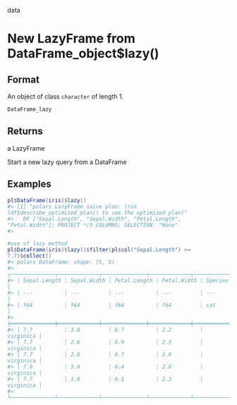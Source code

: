 data

# New LazyFrame from DataFrame_object$lazy()

## Format

An object of class `character` of length 1.

```r
DataFrame_lazy
```

## Returns

a LazyFrame

Start a new lazy query from a DataFrame

## Examples

<pre class='r-example'><code><span class='r-in'><span><span class='va'>pl</span><span class='op'>$</span><span class='fu'>DataFrame</span><span class='op'>(</span><span class='va'>iris</span><span class='op'>)</span><span class='op'>$</span><span class='fu'>lazy</span><span class='op'>(</span><span class='op'>)</span></span></span>
<span class='r-out co'><span class='r-pr'>#&gt;</span> [1] "polars LazyFrame naive plan: (run ldf$describe_optimized_plan() to see the optimized plan)"</span>
<span class='r-out co'><span class='r-pr'>#&gt;</span>   DF ["Sepal.Length", "Sepal.Width", "Petal.Length", "Petal.Width"]; PROJECT */5 COLUMNS; SELECTION: "None"</span>
<span class='r-out co'><span class='r-pr'>#&gt;</span> </span>
<span class='r-in'><span></span></span>
<span class='r-in'><span><span class='co'>#use of lazy method</span></span></span>
<span class='r-in'><span><span class='va'>pl</span><span class='op'>$</span><span class='fu'>DataFrame</span><span class='op'>(</span><span class='va'>iris</span><span class='op'>)</span><span class='op'>$</span><span class='fu'>lazy</span><span class='op'>(</span><span class='op'>)</span><span class='op'>$</span><span class='fu'>filter</span><span class='op'>(</span><span class='va'>pl</span><span class='op'>$</span><span class='fu'>col</span><span class='op'>(</span><span class='st'>"Sepal.Length"</span><span class='op'>)</span> <span class='op'>&gt;=</span> <span class='fl'>7.7</span><span class='op'>)</span><span class='op'>$</span><span class='fu'>collect</span><span class='op'>(</span><span class='op'>)</span></span></span>
<span class='r-out co'><span class='r-pr'>#&gt;</span> polars DataFrame: shape: (5, 5)</span>
<span class='r-out co'><span class='r-pr'>#&gt;</span> ┌──────────────┬─────────────┬──────────────┬─────────────┬───────────┐</span>
<span class='r-out co'><span class='r-pr'>#&gt;</span> │ Sepal.Length ┆ Sepal.Width ┆ Petal.Length ┆ Petal.Width ┆ Species   │</span>
<span class='r-out co'><span class='r-pr'>#&gt;</span> │ ---          ┆ ---         ┆ ---          ┆ ---         ┆ ---       │</span>
<span class='r-out co'><span class='r-pr'>#&gt;</span> │ f64          ┆ f64         ┆ f64          ┆ f64         ┆ cat       │</span>
<span class='r-out co'><span class='r-pr'>#&gt;</span> ╞══════════════╪═════════════╪══════════════╪═════════════╪═══════════╡</span>
<span class='r-out co'><span class='r-pr'>#&gt;</span> │ 7.7          ┆ 3.8         ┆ 6.7          ┆ 2.2         ┆ virginica │</span>
<span class='r-out co'><span class='r-pr'>#&gt;</span> │ 7.7          ┆ 2.6         ┆ 6.9          ┆ 2.3         ┆ virginica │</span>
<span class='r-out co'><span class='r-pr'>#&gt;</span> │ 7.7          ┆ 2.8         ┆ 6.7          ┆ 2.0         ┆ virginica │</span>
<span class='r-out co'><span class='r-pr'>#&gt;</span> │ 7.9          ┆ 3.8         ┆ 6.4          ┆ 2.0         ┆ virginica │</span>
<span class='r-out co'><span class='r-pr'>#&gt;</span> │ 7.7          ┆ 3.0         ┆ 6.1          ┆ 2.3         ┆ virginica │</span>
<span class='r-out co'><span class='r-pr'>#&gt;</span> └──────────────┴─────────────┴──────────────┴─────────────┴───────────┘</span>
 </code></pre>